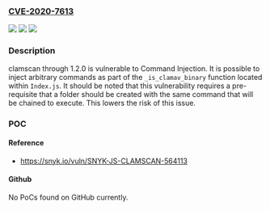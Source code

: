 ### [CVE-2020-7613](https://cve.mitre.org/cgi-bin/cvename.cgi?name=CVE-2020-7613)
![](https://img.shields.io/static/v1?label=Product&message=clamscan&color=blue)
![](https://img.shields.io/static/v1?label=Version&message=n%2Fa&color=blue)
![](https://img.shields.io/static/v1?label=Vulnerability&message=Command%20Injection&color=brighgreen)

### Description

clamscan through 1.2.0 is vulnerable to Command Injection. It is possible to inject arbitrary commands as part of the `_is_clamav_binary` function located within `Index.js`. It should be noted that this vulnerability requires a pre-requisite that a folder should be created with the same command that will be chained to execute. This lowers the risk of this issue.

### POC

#### Reference
- https://snyk.io/vuln/SNYK-JS-CLAMSCAN-564113

#### Github
No PoCs found on GitHub currently.

